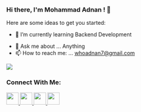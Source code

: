 ### Hi there, I'm Mohammad Adnan ! :wave:

Here are some ideas to get you started:

<!-- - :telescope: I’m currently working on ... -->
- :seedling: I’m currently learning Backend Development
<!-- - :thinking: I’m looking for help with ... -->
- :speech_balloon: Ask me about ... Anything
- :mailbox: How to reach me: ... whoadnan7@gmail.com
<!-- - :smile: Pronouns: ... -->
<!-- - :zap: Fun fact: ... -->


 <img src="https://github-readme-stats.vercel.app/api?username=whoadnan&&show_icons=true&title_color=ffffff&icon_color=bb2acf&text_color=daf7dc&bg_color=151515">
 
### Connect With Me:

 <a href="https://www.shadspace.in/">
  <img height="32" width="32" src="https://cdn.jsdelivr.net/npm/simple-icons@v3/icons/googleearth.svg" />
</a>

<a href="https://www.instagram.com/whoadnan/">
  <img height="32" width="32" src="https://cdn.jsdelivr.net/npm/simple-icons@v3/icons/instagram.svg" />
</a>

<a href="https://www.linkedin.com/in/dev-adnan/">
<img height="32" width="32" src="https://cdn.jsdelivr.net/npm/simple-icons@v3/icons/linkedin.svg" />
</a>

<a href="https://twitter.com/wh0adnan/">
<img height="32" width="32" src="https://cdn.jsdelivr.net/npm/simple-icons@v3/icons/twitter.svg" />
</a>
